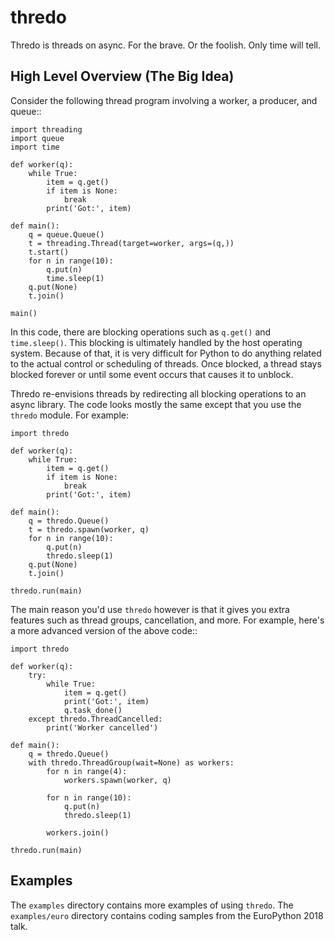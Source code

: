# thredo

Thredo is threads on async.  For the brave. Or the foolish. Only time will tell.

## High Level Overview (The Big Idea)

Consider the following thread program involving a worker, a producer,
and queue::

    import threading
    import queue
    import time

    def worker(q):
        while True:
            item = q.get()
            if item is None:
                break
            print('Got:', item)

    def main():
        q = queue.Queue()
        t = threading.Thread(target=worker, args=(q,))
        t.start()
        for n in range(10):
            q.put(n)
            time.sleep(1)
        q.put(None)
        t.join()

    main()

In this code, there are blocking operations such as ``q.get()`` and
``time.sleep()``.  This blocking is ultimately handled by the
host operating system.  Because of that, it is very difficult for
Python to do anything related to the actual control or scheduling
of threads.  Once blocked, a thread stays blocked forever or until
some event occurs that causes it to unblock.

Thredo re-envisions threads by redirecting all blocking operations to
an async library.  The code looks mostly the same except that you use 
the `thredo` module. For example:

    import thredo

    def worker(q):
        while True:
            item = q.get()
            if item is None:
                break
            print('Got:', item)

    def main():
        q = thredo.Queue()
        t = thredo.spawn(worker, q)
        for n in range(10):
            q.put(n)
            thredo.sleep(1)
        q.put(None)
        t.join()

    thredo.run(main)

The main reason you'd use ``thredo`` however is that it gives you extra
features such as thread groups, cancellation, and more.   For example,
here's a more advanced version of the above code::

    import thredo

    def worker(q):
        try:
            while True:
                item = q.get()
                print('Got:', item)
                q.task_done()
        except thredo.ThreadCancelled:
            print('Worker cancelled')

    def main():
        q = thredo.Queue()
        with thredo.ThreadGroup(wait=None) as workers:
            for n in range(4):
                workers.spawn(worker, q)

            for n in range(10):
                q.put(n)
                thredo.sleep(1)

            workers.join()    

    thredo.run(main)

## Examples

The ``examples`` directory contains more examples of using ``thredo``. 
The ``examples/euro`` directory contains coding samples from the
EuroPython 2018 talk.




